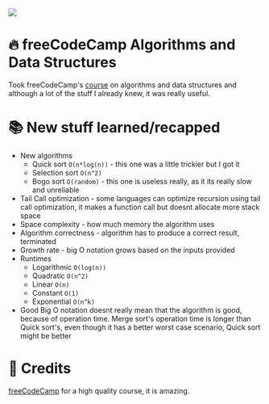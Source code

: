 <img src="https://upload.wikimedia.org/wikipedia/commons/3/39/FreeCodeCamp_logo.png">

# 🔥 freeCodeCamp Algorithms and Data Structures

Took freeCodeCamp's [course](https://www.youtube.com/watch?v=8hly31xKli0) on algorithms and data structures and although a lot of the stuff I already knew, it was really useful.

# 📚 New stuff learned/recapped

* New algorithms
  * Quick sort `O(n*log(n))` - this one was a little trickier but I got it
  * Selection sort `O(n^2)`
  * Bogo sort `O(random)` - this one is useless really, as it its really slow and unreliable
* Tail Call optimization - some languages can optimize recursion using tail call optimization, it makes a function call but doesnt allocate more stack space
* Space complexity - how much memory the algorithm uses
* Algorithm correctness - algorithm has to produce a correct result, terminated
* Growth rate - big O notation grows based on the inputs provided
* Runtimes
  * Logarithmic `O(log(n))`
  * Quadratic `O(n^2)`
  * Linear `O(n)`
  * Constant `O(1)`
  * Exponential `O(n^k)`
* Good Big O notation doesnt really mean that the algorithm is good, because of operation time. Merge sort's operation time is longer than Quick sort's, even though it has a better worst case scenario, Quick sort might be better

# 🤝 Credits

[freeCodeCamp](https://www.freecodecamp.org/) for a high quality course, it is amazing. 
